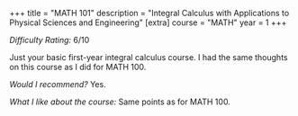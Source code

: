+++
title = "MATH 101"
description = "Integral Calculus with Applications to Physical Sciences and Engineering"
[extra]
course = "MATH"
year = 1
+++

*Difficulty Rating:* 6/10

Just your basic first-year integral calculus course. I had the same thoughts on this course as I did for MATH 100.

*Would I recommend?* Yes.

*What I like about the course:* Same points as for MATH 100.
